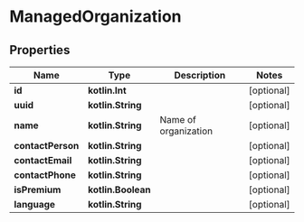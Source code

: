 
# ManagedOrganization

## Properties
Name | Type | Description | Notes
------------ | ------------- | ------------- | -------------
**id** | **kotlin.Int** |  |  [optional]
**uuid** | **kotlin.String** |  |  [optional]
**name** | **kotlin.String** | Name of organization |  [optional]
**contactPerson** | **kotlin.String** |  |  [optional]
**contactEmail** | **kotlin.String** |  |  [optional]
**contactPhone** | **kotlin.String** |  |  [optional]
**isPremium** | **kotlin.Boolean** |  |  [optional]
**language** | **kotlin.String** |  |  [optional]



